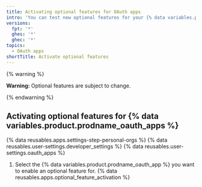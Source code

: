 ```yaml
---
title: Activating optional features for OAuth apps
intro: 'You can test new optional features for your {% data variables.product.prodname_oauth_apps %}.'
versions:
  fpt: '*'
  ghes: '*'
  ghec: '*'
topics:
  - OAuth apps
shortTitle: Activate optional features
---
```

{% warning %}

**Warning:**  Optional features are subject to change.

{% endwarning %}

## Activating optional features for {% data variables.product.prodname_oauth_apps %}

{% data reusables.apps.settings-step-personal-orgs %}
{% data reusables.user-settings.developer_settings %}
{% data reusables.user-settings.oauth_apps %}
1. Select the {% data variables.product.prodname_oauth_app %} you want to enable an optional feature for.
{% data reusables.apps.optional_feature_activation %}
